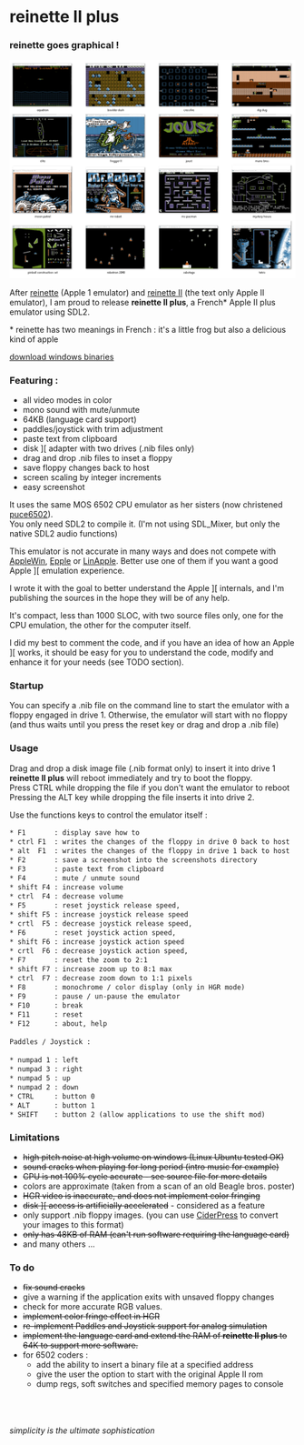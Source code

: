# reinette II plus

### reinette goes graphical !

![screenshots](assets/screenshots.png)

After [reinette](https://github.com/ArthurFerreira2/reinette) (Apple 1 emulator) and [reinette II](https://github.com/ArthurFerreira2/reinette-II) (the text only Apple II emulator), I am proud to release **reinette II plus**, a French\* Apple II plus emulator using SDL2.

\* reinette has two meanings in French : it's a little frog but also a delicious kind of apple

[download windows binaries](https://github.com/ArthurFerreira2/reinette-II-plus/releases/tag/0.4)

### Featuring :

* all video modes in color
* mono sound with mute/unmute
* 64KB (language card support)
* paddles/joystick with trim adjustment
* paste text from clipboard
* disk ][ adapter with two drives (.nib files only)
* drag and drop .nib files to inset a floppy
* save floppy changes back to host
* screen scaling by integer increments
* easy screenshot


It uses the same MOS 6502 CPU emulator as her sisters (now christened [puce6502](https://github.com/ArthurFerreira2/puce6502)).\
You only need SDL2 to compile it. (I'm not using SDL_Mixer, but only the native SDL2 audio functions)

This emulator is not accurate in many ways and does not compete with
[AppleWin](https://github.com/AppleWin/AppleWin), [Epple](https://github.com/cmosher01/Epple-II) or [LinApple](https://github.com/linappleii/linapple). Better use one of them if you want a good Apple ][ emulation experience.

I wrote it with the goal to better understand the Apple ][ internals, and I'm publishing the sources in the hope they will be of any help.

It's compact, less than 1000 SLOC, with two source files only, one for the CPU emulation, the other for the computer itself.

I did my best to comment the code, and if you have an idea of how an Apple ][ works, it should be easy for you to understand the code, modify and enhance it for your needs (see TODO section).

### Startup

  You can specify a .nib file on the command line to start the emulator with a floppy engaged in drive 1. Otherwise, the emulator will start with no floppy (and thus waits until you press the reset key or drag and drop a .nib file)

### Usage

Drag and drop a disk image file (.nib format only) to insert it into drive 1\
**reinette II plus** will reboot immediately and try to boot the floppy.\
Press CTRL while dropping the file if you don't want the emulator to reboot \
Pressing the ALT key while dropping the file inserts it into drive 2.

Use the functions keys to control the emulator itself :
```
* F1       : display save how to
* ctrl F1  : writes the changes of the floppy in drive 0 back to host
* alt  F1  : writes the changes of the floppy in drive 1 back to host
* F2       : save a screenshot into the screenshots directory
* F3       : paste text from clipboard
* F4       : mute / unmute sound
* shift F4 : increase volume
* ctrl  F4 : decrease volume
* F5       : reset joystick release speed,
* shift F5 : increase joystick release speed
* crtl  F5 : decrease joystick release speed,
* F6       : reset joystick action speed,
* shift F6 : increase joystick action speed
* crtl  F6 : decrease joystick action speed,
* F7       : reset the zoom to 2:1
* shift F7 : increase zoom up to 8:1 max
* ctrl  F7 : decrease zoom down to 1:1 pixels
* F8       : monochrome / color display (only in HGR mode)
* F9       : pause / un-pause the emulator
* F10      : break
* F11      : reset
* F12      : about, help

Paddles / Joystick :

* numpad 1 : left
* numpad 3 : right
* numpad 5 : up
* numpad 2 : down
* CTRL     : button 0
* ALT      : button 1
* SHIFT    : button 2 (allow applications to use the shift mod)
```

### Limitations

* ~~high pitch noise at high volume on windows (Linux Ubuntu tested OK)~~
* ~~sound cracks when playing for long period (intro music for example)~~
* ~~CPU is not 100% cycle accurate - see source file for more details~~
* colors are approximate (taken from a scan of an old Beagle bros. poster)
* ~~HGR video is inaccurate, and does not implement color fringing~~
* ~~disk ][ access is artificially accelerated~~ - considered as a feature
* only support .nib floppy images. (you can use [CiderPress](https://github.com/fadden/ciderpress) to convert your images to this format)
* ~~only has 48KB of RAM (can't run software requiring the language card)~~
* and many others ...

### To do

* ~~fix sound cracks~~
* give a warning if the application exits with unsaved floppy changes
* check for more accurate RGB values.
* ~~implement color fringe effect in HGR~~
* ~~re-implement Paddles and Joystick support for analog simulation~~
* ~~implement the language card and extend the RAM of **reinette II plus** to 64K to support more software.~~
* for 6502 coders :
  * add the ability to insert a binary file at a specified address
  * give the user the option to start with the original Apple II rom
  * dump regs, soft switches and specified memory pages to console

\
\
\
*simplicity is the ultimate sophistication*
